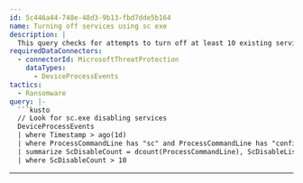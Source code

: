 ```yaml
---
id: 5c446a44-748e-48d3-9b13-fbd7dde5b164
name: Turning off services using sc exe
description: |
  This query checks for attempts to turn off at least 10 existing services using sc.exe.
requiredDataConnectors:
  - connectorId: MicrosoftThreatProtection
    dataTypes:
      - DeviceProcessEvents
tactics:
  - Ransomware
query: |-
  ```kusto
  // Look for sc.exe disabling services
  DeviceProcessEvents
  | where Timestamp > ago(1d)
  | where ProcessCommandLine has "sc" and ProcessCommandLine has "config" and ProcessCommandLine has "disabled"
  | summarize ScDisableCount = dcount(ProcessCommandLine), ScDisableList = make_set(ProcessCommandLine) by DeviceId, bin(Timestamp, 5m)
  | where ScDisableCount > 10
  ```
---
```


